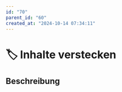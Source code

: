 ```yaml
---
id: "70"
parent_id: "60"
created_at: "2024-10-14 07:34:11"
---
```


# 🏷️ Inhalte verstecken

## Beschreibung

